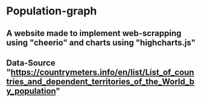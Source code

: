 # Population-graph
## A website made to implement web-scrapping using "cheerio" and charts using "highcharts.js"

## Data-Source "https://countrymeters.info/en/list/List_of_countries_and_dependent_territories_of_the_World_by_population"
